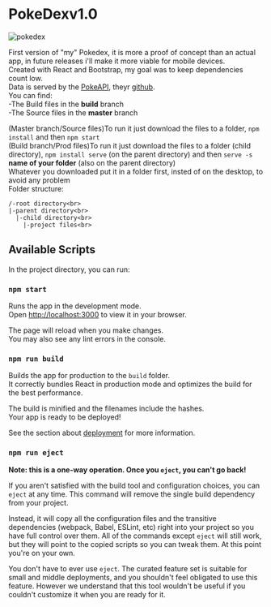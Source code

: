 # PokeDexv1.0
![pokedex](https://user-images.githubusercontent.com/77859854/174774503-785dbba5-a860-41e3-aa53-6eeead571d25.png)

First version of "my" Pokedex, it is more a proof of concept than an actual app, in future releases i'll make it more viable for mobile devices.<br>
Created with React and Bootstrap, my goal was to keep dependencies count low.<br>
Data is served by the [PokeAPI](https://pokeapi.co/), theyr [github](https://github.com/PokeAPI/pokeapi).<br>
You can find:<br>
-The Build files in the **build** branch<br>
-The Source files in the **master** branch<br>

(Master branch/Source files)To run it just download the files to a folder, ```npm install``` and then ```npm start```<br>
(Build branch/Prod files)To run it just download the files to a folder (child directory), ```npm install serve``` (on the parent directory) and then ```serve -s``` **name of your folder** (also on the parent directory)<br>
Whatever you downloaded put it in a folder first, insted of on the desktop, to avoid any problem<br>
Folder structure:<br>
```
/-root directory<br>
|-parent directory<br>
  |-child directory<br>
    |-project files<br>
```

## Available Scripts

In the project directory, you can run:

### `npm start`

Runs the app in the development mode.\
Open [http://localhost:3000](http://localhost:3000) to view it in your browser.

The page will reload when you make changes.\
You may also see any lint errors in the console.

### `npm run build`

Builds the app for production to the `build` folder.\
It correctly bundles React in production mode and optimizes the build for the best performance.

The build is minified and the filenames include the hashes.\
Your app is ready to be deployed!

See the section about [deployment](https://facebook.github.io/create-react-app/docs/deployment) for more information.

### `npm run eject`

**Note: this is a one-way operation. Once you `eject`, you can't go back!**

If you aren't satisfied with the build tool and configuration choices, you can `eject` at any time. This command will remove the single build dependency from your project.

Instead, it will copy all the configuration files and the transitive dependencies (webpack, Babel, ESLint, etc) right into your project so you have full control over them. All of the commands except `eject` will still work, but they will point to the copied scripts so you can tweak them. At this point you're on your own.

You don't have to ever use `eject`. The curated feature set is suitable for small and middle deployments, and you shouldn't feel obligated to use this feature. However we understand that this tool wouldn't be useful if you couldn't customize it when you are ready for it.
